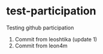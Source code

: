 # test-participation
Testing github participation

1) Commit from leoshtika (update 1)
2) Commit from leon4m

